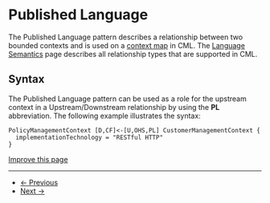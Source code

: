
# Published Language

The Published Language pattern describes a relationship between two bounded contexts and is used on a [context map](/docs/context-map/) in CML. The [Language Semantics](https://contextmapper.org/docs/language-model/) page describes all relationship types that are supported in CML.

## Syntax

The Published Language pattern can be used as a role for the upstream context in a Upstream/Downstream relationship by using the **PL** abbreviation.
The following example illustrates the syntax:

```
PolicyManagementContext [D,CF]<-[U,OHS,PL] CustomerManagementContext {
  implementationTechnology = "RESTful HTTP"
}

```

[Improve this page](https://github.com/ContextMapper/contextmapper.github.io/blob/master/_docs/language-reference/published-language.md)

---

* [← Previous](/docs/anticorruption-layer/)
* [Next →](/docs/responsibility-layers/)

